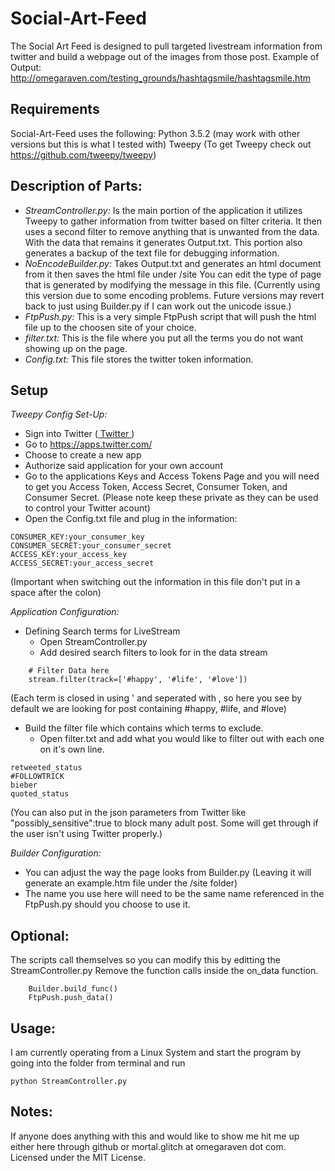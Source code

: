 # Social-Art-Feed
The Social Art Feed is designed to pull targeted livestream information from twitter and build a webpage out of the images from those post.
Example of Output: <a href="http://omegaraven.com/testing_grounds/hashtagsmile/hashtagsmile.htm"> http://omegaraven.com/testing_grounds/hashtagsmile/hashtagsmile.htm </a>

## Requirements
Social-Art-Feed uses the following:
Python 3.5.2 (may work with other versions but this is what I tested with)
Tweepy (To get Tweepy check out <a href:="https://github.com/tweepy/tweepy">https://github.com/tweepy/tweepy</a>)

## Description of Parts:
- *StreamController.py:* Is the main portion of the application it utilizes Tweepy to gather information from twitter based on filter criteria. It then uses a second filter to remove anything that is unwanted from the data. With the data that remains it generates Output.txt. This portion also generates a backup of the text file for debugging information.
- *NoEncodeBuilder.py:* Takes Output.txt and generates an html document from it then saves the html file under /site You can edit the type of page that is generated by modifying the message in this file. (Currently using this version due to some encoding problems. Future versions may revert back to just using Builder.py if I can work out the unicode issue.)
- *FtpPush.py:* This is a very simple FtpPush script that will push the html file up to the choosen site of your choice.
- *filter.txt:* This is the file where you put all the terms you do not want showing up on the page.
- *Config.txt:* This file stores the twitter token information.

## Setup
*Tweepy Config Set-Up:*
- Sign into Twitter (<a href="https://twitter.com"> Twitter </a>)
- Go to <a href="https://apps.twitter.com/"> https://apps.twitter.com/ </a>
- Choose to create a new app
- Authorize said application for your own account
- Go to the applications Keys and Access Tokens Page and you will need to get you Access Token, Access Secret, Consumer Token, and Consumer Secret. (Please note keep these private as they can be used to control your Twitter acount)
- Open the Config.txt file and plug in the information:
```
CONSUMER_KEY:your_consumer_key
CONSUMER_SECRET:your_consumer_secret
ACCESS_KEY:your_access_key
ACCESS_SECRET:your_access_secret
```
(Important when switching out the information in this file don't put in a space after the colon)

*Application Configuration:*
- Defining Search terms for LiveStream
  - Open StreamController.py
  - Add desired search filters to look for in the data stream
```
    # Filter Data here
    stream.filter(track=['#happy', '#life', '#love'])
```
(Each term is closed in using ' and seperated with , so here you see by default we are looking for post containing #happy, #life, and #love)
- Build the filter file which contains which terms to exclude.
  - Open filter.txt and add what you would like to filter out with each one on it's own line.
```
retweeted_status
#FOLLOWTRICK
bieber
quoted_status
```
(You can also put in the json parameters from Twitter like "possibly_sensitive":true to block many adult post. Some will get through if the user isn't using Twitter properly.)

*Builder Configuration:*
- You can adjust the way the page looks from Builder.py (Leaving it will generate an example.htm file under the /site folder)
- The name you use here will need to be the same name referenced in the FtpPush.py should you choose to use it.

## Optional:
The scripts call themselves so you can modify this by editting the StreamController.py
Remove the function calls inside the on_data function.
```
    Builder.build_func()
    FtpPush.push_data()
```

## Usage:
I am currently operating from a Linux System and start the program by going into the folder from terminal and run
```
python StreamController.py
```

## Notes:
If anyone does anything with this and would like to show me hit me up either here through github or mortal.glitch at omegaraven dot com.
Licensed under the MIT License.
